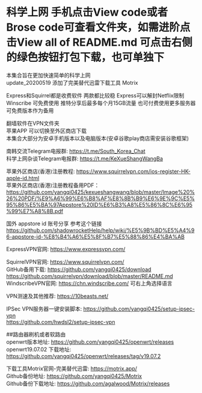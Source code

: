 # 科学上网  手机点击View code或者Brose code可查看文件夹，如需进阶点击View all of README.md 可点击右侧的绿色按钮打包下载，也可单独下
本集合旨在更加快速简单的科学上网  
update_20200519 添加了完美替代迅雷下载工具 Motrix
 
Express和Squirrel都是收费软件 两款都比较稳   Express可以解封Netflix限制  
Winscribe 可免费使用 推特分享后最多每个月15GB流量 也可付费使用更多服务器 可免费版本作为备用
  
翻墙软件在VPN文件夹  
苹果APP 可以切换至外区商店下载  
本集合大部分为安卓手机版本以及电脑版本(安卓谷歌play商店需安装谷歌框架)

南韩交流Telegram电报群: https://t.me/South_Korea_Chat  
科学上网杂谈Telegram电报群: https://t.me/KeXueShangWangBa

苹果外区商店(香港)注册教程: https://www.squirrelvpn.com/ios-register-HK-apple-id.html  
苹果外区商店(香港)注册教程备用PDF：https://github.com/yangqi0425/kexueshangwang/blob/master/Image%20%26%20PDF/%E9%A6%99%E6%B8%AF%E8%8B%B9%E6%9E%9C%E5%95%86%E5%BA%97Appstore%20ID%E6%B3%A8%E5%86%8C%E6%95%99%E7%A8%8B.pdf

国外 appstore id 账号分享 参考这个链接
https://github.com/shadowrocketHelp/help/wiki/%E5%9B%BD%E5%A4%96-appstore-id-%E8%B4%A6%E5%8F%B7%E5%88%86%E4%BA%AB

ExpressVPN官网: https://www.expressvpn.com/

SquirrelVPN官网: https://www.squirrelvpn.com/  
GitHub备用下载: https://github.com/yangqi0425/download  
               https://github.com/squirrelvpn/download/blob/master/README.md
WindscribeVPN官网: https://chn.windscribe.com/ 可右上角选择语言              

VPN测速及其他推荐: https://10beasts.net/

IPSec VPN服务器一键安装脚本: https://github.com/yangqi0425/setup-ipsec-vpn  
                           https://github.com/hwdsl2/setup-ipsec-vpn


##路由器刷机或者软路由        
openwrt版本地址: https://github.com/yangqi0425/openwrt/releases  
openwrt19.07.02 下载地址:  https://github.com/yangqi0425/openwrt/releases/tag/v19.07.2

下载工具Motrix官网-完美替代迅雷: https://motrix.app/  
Github备份地址: https://github.com/yangqi0425/Motrix  
Github备份下载地址: https://github.com/agalwood/Motrix/releases
 
